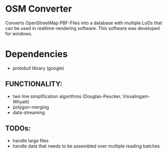 # OSM Converter 
Converts OpenStreetMap PBF-Files into a database with multiple LoDs that can be used in realtime-rendering software. This software was developed for windows.

# Dependencies 
 * protobuf library (google)

## FUNCTIONALITY: 
 - two line simplification algorithms (Douglas-Peucker, Visvalingam-Whyatt) 
 - polygon-merging 
 - data-streaming 

## TODOs:  
 - handle large files 
 - handle data that needs to be assembled over multiple reading batches 
